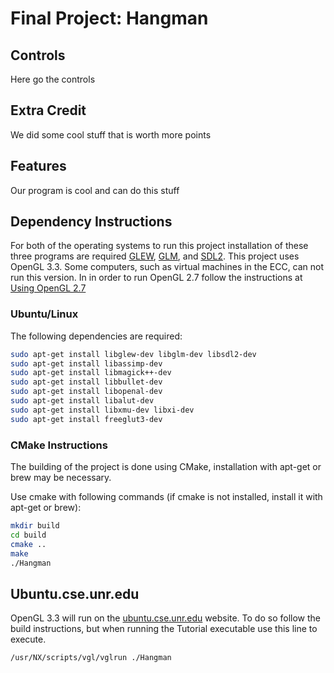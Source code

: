 # Final Project: Hangman
## Controls
Here go the controls

## Extra Credit
We did some cool stuff that is worth more points

## Features
Our program is cool and can do this stuff

## Dependency Instructions
For both of the operating systems to run this project installation of these three programs are required [GLEW](http://glew.sourceforge.net/), [GLM](http://glm.g-truc.net/0.9.7/index.html), and [SDL2](https://wiki.libsdl.org/Tutorials). 
This project uses OpenGL 3.3. Some computers, such as virtual machines in the ECC, can not run this version. In in order to run OpenGL 2.7 follow the instructions at [Using OpenGL 2.7](https://github.com/HPC-Vis/computer-graphics/wiki/Using-OpenGL-2.7)
 
### Ubuntu/Linux
The following dependencies are required:
```bash
sudo apt-get install libglew-dev libglm-dev libsdl2-dev
sudo apt-get install libassimp-dev
sudo apt-get install libmagick++-dev
sudo apt-get install libbullet-dev
sudo apt-get install libopenal-dev
sudo apt-get install libalut-dev
sudo apt-get install libxmu-dev libxi-dev
sudo apt-get install freeglut3-dev 

```

### CMake Instructions
The building of the project is done using CMake, installation with apt-get or brew may be necessary.

Use cmake with following commands (if cmake is not installed, install it with apt-get or brew):
```bash
mkdir build
cd build
cmake ..
make
./Hangman
```

## Ubuntu.cse.unr.edu
OpenGL 3.3 will run on the [ubuntu.cse.unr.edu](https://ubuntu.cse.unr.edu/) website. To do so follow the build instructions, but when running the Tutorial executable use this line to execute.
```bash
/usr/NX/scripts/vgl/vglrun ./Hangman
```







